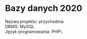﻿Bazy danych 2020
================

Nazwa projektu: przychodnia\
DBMS: MySQL\
Język programowania: PHP\